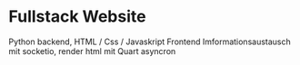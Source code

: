 # Fullstack Website
Python backend, HTML / Css / Javaskript Frontend
Imformationsaustausch mit socketio, render html mit Quart asyncron
